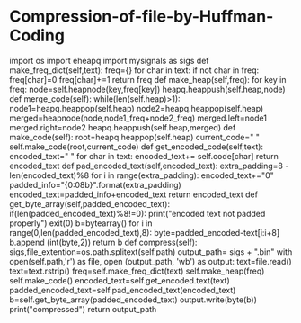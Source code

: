 # Compression-of-file-by-Huffman-Coding
import os
import eheapq
import mysignals as sigs
def make_freq_dict(self,text):
    freq={}
    for char in text:
        if not char in freq:
            freq[char]=0
        freq[char]+=1
    return freq
def make_heap(self,freq):
    for key in freq:
        node=self.heapnode(key,freq[key])
        heapq.heappush(self.heap,node)
def merge_code(self):
    while(len(self.heap)>1):
        node1=heapq.heappop(self.heap)
        node2=heapq.heappop(self.heap)
        merged=heapnode(node,node1_freq+node2_freq)
        merged.left=node1
        merged.right=node2
        heapq.heappush(self.heap,merged)
def make_code(self):
    root=heapq.heappop(self.heap)
    current_code=" "
    self.make_code(root,current_code)
def get_encoded_code(self,text):
    encoded_text=" "
    for char in text:
        encoded_text+= self.code[char]
    return encoded_text
def pad_encoded_text(self,encoded_text):
    extra_padding=8 - len(encoded_text)%8
    for i in range(extra_padding):
        encoded_text+="0"
    padded_info="{0:08b}".format(extra_padding)
    encoded_text=padded_info+encoded_text
    return encoded_text
def get_byte_array(self,padded_encoded_text):
    if(len(padded_encoded_text)%8!=0):
        print("encoded text not padded properly")
        exit(0)
        b=bytearray()
        for i in range(0,len(padded_encoded_text),8):
            byte=padded_encoded-text[i:i+8]
            b.append (int(byte,2))
            return b
def compress(self):
    sigs,file_extention=os.path.splitext(self.path)
    output_path= sigs + ".bin"
    with open(self.path,'r') as file, open (output_path, 'wb') as output:
         text=file.read()
         text=text.rstrip()
         freq=self.make_freq_dict(text)
         self.make_heap(freq)
         self.make_code()
         encoded_text=self.get_encoded.text(text)
         padded_encoded_text=self.pad_encoded_text(encoded_text)
         b=self.get_byte_array(padded_encoded_text)
         output.write(byte(b))
         print("compressed")
    return output_path

